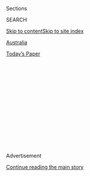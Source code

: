 <div id="app">

<div>

<div>

<div>

<div class="NYTAppHideMasthead css-1q2w90k e1suatyy0">

<div class="section css-ui9rw0 e1suatyy2">

<div class="css-eph4ug er09x8g0">

<div class="css-6n7j50">

</div>

<span class="css-1dv1kvn">Sections</span>

<div class="css-10488qs">

<span class="css-1dv1kvn">SEARCH</span>

</div>

[Skip to content](#site-content)[Skip to site
index](#site-index)

</div>

<div id="masthead-section-label" class="css-1wr3we4 eaxe0e00">

[Australia](https://www.nytimes3xbfgragh.onion/section/world/australia)

</div>

<div class="css-10698na e1huz5gh0">

</div>

</div>

<div id="masthead-bar-one" class="section hasLinks css-15hmgas e1csuq9d3">

<div class="css-uqyvli e1csuq9d0">

</div>

<div class="css-1uqjmks e1csuq9d1">

</div>

<div class="css-9e9ivx">

[](https://myaccount.nytimes3xbfgragh.onion/auth/login?response_type=cookie&client_id=vi)

</div>

<div class="css-1bvtpon e1csuq9d2">

[Today’s
Paper](https://www.nytimes3xbfgragh.onion/section/todayspaper)

</div>

</div>

</div>

</div>

<div data-aria-hidden="false">

<div id="site-content" data-role="main">

<div>

<div class="css-1aor85t" style="opacity:0.000000001;z-index:-1;visibility:hidden">

<div class="css-1hqnpie">

<div class="css-epjblv">

<span class="css-17xtcya">[Australia](/section/world/australia)</span><span class="css-x15j1o">|</span><span class="css-fwqvlz">Book
Written by Detainee via WhatsApp Gets a Top
Prize</span>

</div>

<div class="css-k008qs">

<div class="css-1iwv8en">

<span class="css-18z7m18"></span>

<div>

</div>

</div>

<span class="css-1n6z4y">https://nyti.ms/2UzRrNb</span>

<div class="css-1705lsu">

<div class="css-4xjgmj">

<div class="css-4skfbu" data-role="toolbar" data-aria-label="Social Media Share buttons, Save button, and Comments Panel with current comment count" data-testid="share-tools">

  - 
  - 
  - 
  - 
    
    <div class="css-6n7j50">
    
    </div>

  - 
  - 

</div>

</div>

</div>

</div>

</div>

</div>

<div id="NYT_TOP_BANNER_REGION" class="css-13pd83m">

</div>

<div id="top-wrapper" class="css-1sy8kpn">

<div id="top-slug" class="css-l9onyx">

Advertisement

</div>

[Continue reading the main
story](#after-top)

<div class="ad top-wrapper" style="text-align:center;height:100%;display:block;min-height:250px">

<div id="top" class="place-ad" data-position="top" data-size-key="top">

</div>

</div>

<div id="after-top">

</div>

</div>

<div id="sponsor-wrapper" class="css-1hyfx7x">

<div id="sponsor-slug" class="css-19vbshk">

Supported by

</div>

[Continue reading the main
story](#after-sponsor)

<div id="sponsor" class="ad sponsor-wrapper" style="text-align:center;height:100%;display:block">

</div>

<div id="after-sponsor">

</div>

</div>

<div class="css-1vkm6nb ehdk2mb0">

# Book Written by Detainee via WhatsApp Gets a Top Prize

</div>

<div class="css-79elbk" data-testid="photoviewer-wrapper">

<div class="css-z3e15g" data-testid="photoviewer-wrapper-hidden">

</div>

<div class="css-1a48zt4 ehw59r15" data-testid="photoviewer-children">

![<span class="css-16f3y1r e13ogyst0" data-aria-hidden="true">Behrouz
Boochani has been held in a detention center on Manus Island in Papua
New Guinea for more than five
years.</span><span class="css-cnj6d5 e1z0qqy90" itemprop="copyrightHolder"><span class="css-1ly73wi e1tej78p0">Credit...</span><span><span>Ashley
Gilbertson for The New York
Times</span></span></span>](https://static01.graylady3jvrrxbe.onion/images/2019/02/02/world/02oz-detainee-1/merlin_114968525_7b8614f2-1a12-4311-abe6-3774cf25377c-articleLarge.jpg?quality=75&auto=webp&disable=upscale)

</div>

</div>

<div class="css-xt80pu e12qa4dv0">

<div class="css-18e8msd">

<div class="css-vp77d3 epjyd6m0">

<div class="css-1baulvz">

By [<span class="css-1baulvz" itemprop="name">Isabella
Kwai</span>](https://www.nytimes3xbfgragh.onion/by/isabella-kwai) and
[<span class="css-1baulvz last-byline" itemprop="name">Livia
Albeck-Ripka</span>](https://www.nytimes3xbfgragh.onion/by/livia-albeck-ripka)

</div>

</div>

  - Jan. 31,
    2019

  - 
    
    <div class="css-4xjgmj">
    
    <div class="css-d8bdto" data-role="toolbar" data-aria-label="Social Media Share buttons, Save button, and Comments Panel with current comment count" data-testid="share-tools">
    
      - 
      - 
      - 
      - 
        
        <div class="css-6n7j50">
        
        </div>
    
      - 
      - 
    
    </div>
    
    </div>

</div>

</div>

<div class="section meteredContent css-1r7ky0e" name="articleBody" itemprop="articleBody">

<div class="css-1fanzo5 StoryBodyCompanionColumn">

<div class="css-53u6y8">

SYDNEY, Australia — A stateless Kurdish-Iranian asylum-seeker detained
by the Australian government won the country’s highest-paying literary
prize on Thursday. But he could not attend the festivities to accept the
award.

Behrouz Boochani, a writer, journalist and filmmaker who has been held
in offshore detention on Manus Island in Papua New Guinea for more than
five years, won the [2019 Victorian Prize for
Literature](https://www.wheelercentre.com/news/behrouz-boochani-wins-the-2019-victorian-prize-for-literature)
for his book, “No Friend but the Mountains.”

The prestigious award, selected from a short list of winners in other
categories, grants the winning author 125,000 Australian dollars (about
$90,000) and counts the country’s most prominent writers among its
recipients.

Mr. Boochani [fled
Iran](https://www.nytimes3xbfgragh.onion/2017/02/13/insider/manus-island-refugee-australia.html)
after the police there arrested several of his journalist colleagues and
raided his office. After the Australian Navy intercepted his boat as he
was trying to reach the country, he was sent to Manus Island in 2013.

</div>

</div>

<div class="css-1fanzo5 StoryBodyCompanionColumn">

<div class="css-53u6y8">

Since then, he has written articles for numerous
[local](https://www.thesaturdaypaper.com.au/contributor/behrouz-boochani)
and [international
outlets](https://www.theguardian.com/profile/behrouz-boochani). His
book, which recounts his experiences in detention, was written over five
years through WhatsApp texts in Farsi to his translator, Omid Tofighian,
who accepted the award in his stead on Thursday night in Melbourne.

Reached by telephone on Friday, Mr. Boochani said the award felt
paradoxical.

“I am happy because it is a great achievement for me and all of the
refugees, and it is a victory against this system,” he said. But the
suffering he has witnessed on Manus Island deeply saddened him.

“Hundreds of people have been separated from their families for years,”
he said, adding, “We are living in a place worse than a prison.”

He wrote the book through WhatsApp because at the time, detention center
guards would search detainees’ rooms and seize their phones. “I was
worried that if they attacked my room they would take my property,” he
said.

</div>

</div>

<div class="css-1fanzo5 StoryBodyCompanionColumn">

<div class="css-53u6y8">

Under Australia’s migration policy, asylum seekers who try to enter by
sea are barred from entering the country. Since 2013, more than 3,000
refugees and asylum seekers have been sent to Australia’s offshore
detention centers on the Republic of Nauru and Manus Island.

The government has defended the policy as an effective deterrent against
smugglers, but global human rights activists have strongly condemned it.

In 2017, the Australian government [closed the Manus Island
center](https://www.nytimes3xbfgragh.onion/2017/11/02/world/australia/manus-island-refugees.html)
and moved asylum seekers there to alternative accommodations. Some
refugees have since been [resettled in the United
States](https://www.nytimes3xbfgragh.onion/2018/01/23/world/australia/manus-refugees-trump.html),
but hundreds of people like Mr. Boochani remain in limbo.

*\[****Read more:*** *The New York Times went*[*inside the detention
camp on Manus
Island*](https://www.nytimes3xbfgragh.onion/interactive/2017/11/18/world/australia/manus-island-australia-detainees.html)*.\]*

“It’s ironic that a book writing about the harrowing reality of our
government’s punitive offshore detention policy is celebrated by winning
such a prestigious award,” said Jana Favero, the director of advocacy
and campaigns at the Asylum Seeker Resource Center.

While Mr. Boochani’s work deserved the award, she said, “it has come at
the cost of his freedom.”

Typically, only Australian citizens or permanent residents are eligible
for the award. But an exception was made in Mr. Boochani‘s case because
judges considered his story an Australia story, said Michael Williams,
the director of the Wheeler Center, a literary institution that
administers the award on behalf of the state government.

“We canvassed the critical and broader literary reception of the book,
and we made our decision on that basis,” Mr. Williams said. “This is an
extraordinary literary work that is an indelible contribution to
Australian publishing and storytelling.”

Though Mr. Boochani could not accept his award in person at the ceremony
on Thursday night, the writer had a prerecorded message for the
attendees.

“I believe that literature has the potential to make change and
challenge structures of power,” he said in the message. “Literature has
the power to give us freedom.”

</div>

</div>

</div>

<div>

</div>

<div>

</div>

<div>

</div>

<div>

<div id="bottom-wrapper" class="css-1ede5it">

<div id="bottom-slug" class="css-l9onyx">

Advertisement

</div>

[Continue reading the main
story](#after-bottom)

<div id="bottom" class="ad bottom-wrapper" style="text-align:center;height:100%;display:block;min-height:90px">

</div>

<div id="after-bottom">

</div>

</div>

</div>

</div>

</div>

## Site Index

<div>

</div>

## Site Information Navigation

  - [© <span>2020</span> <span>The New York Times
    Company</span>](https://help.nytimes3xbfgragh.onion/hc/en-us/articles/115014792127-Copyright-notice)

<!-- end list -->

  - [NYTCo](https://www.nytco.com/)
  - [Contact
    Us](https://help.nytimes3xbfgragh.onion/hc/en-us/articles/115015385887-Contact-Us)
  - [Work with us](https://www.nytco.com/careers/)
  - [Advertise](https://nytmediakit.com/)
  - [T Brand Studio](http://www.tbrandstudio.com/)
  - [Your Ad
    Choices](https://www.nytimes3xbfgragh.onion/privacy/cookie-policy#how-do-i-manage-trackers)
  - [Privacy](https://www.nytimes3xbfgragh.onion/privacy)
  - [Terms of
    Service](https://help.nytimes3xbfgragh.onion/hc/en-us/articles/115014893428-Terms-of-service)
  - [Terms of
    Sale](https://help.nytimes3xbfgragh.onion/hc/en-us/articles/115014893968-Terms-of-sale)
  - [Site
    Map](https://spiderbites.nytimes3xbfgragh.onion)
  - [Help](https://help.nytimes3xbfgragh.onion/hc/en-us)
  - [Subscriptions](https://www.nytimes3xbfgragh.onion/subscription?campaignId=37WXW)

</div>

</div>

</div>

</div>
